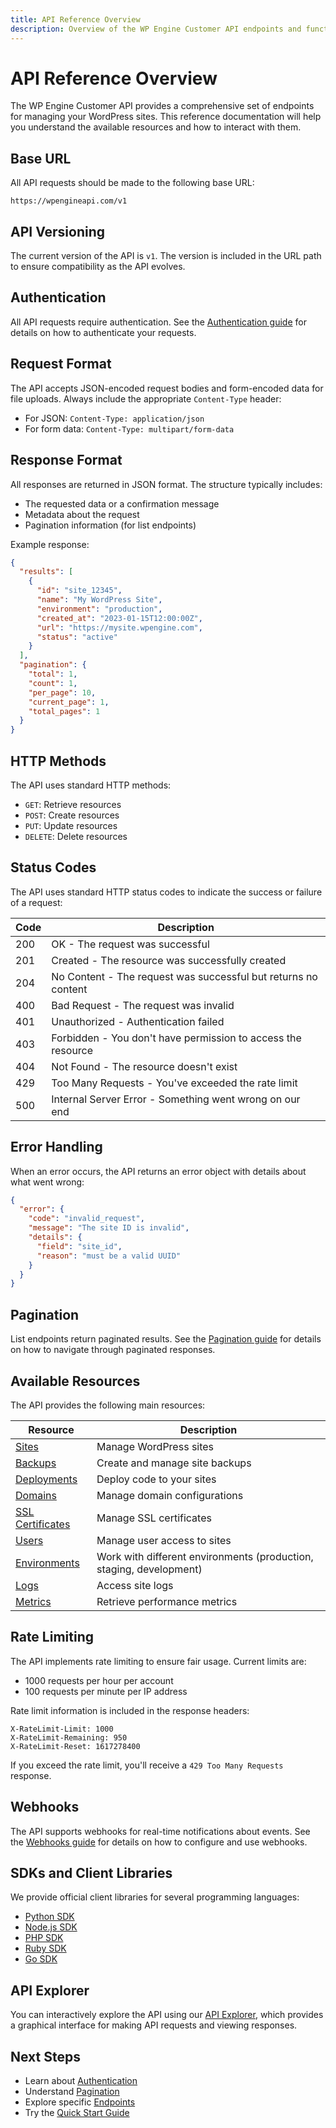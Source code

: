 ```yaml
---
title: API Reference Overview
description: Overview of the WP Engine Customer API endpoints and functionality
---
```


# API Reference Overview

The WP Engine Customer API provides a comprehensive set of endpoints for managing your WordPress sites. This reference documentation will help you understand the available resources and how to interact with them.

## Base URL

All API requests should be made to the following base URL:

```
https://wpengineapi.com/v1
```

## API Versioning

The current version of the API is `v1`. The version is included in the URL path to ensure compatibility as the API evolves.

## Authentication

All API requests require authentication. See the [Authentication guide](/getting-started/authentication/) for details on how to authenticate your requests.

## Request Format

The API accepts JSON-encoded request bodies and form-encoded data for file uploads. Always include the appropriate `Content-Type` header:

- For JSON: `Content-Type: application/json`
- For form data: `Content-Type: multipart/form-data`

## Response Format

All responses are returned in JSON format. The structure typically includes:

- The requested data or a confirmation message
- Metadata about the request
- Pagination information (for list endpoints)

Example response:

```json
{
  "results": [
    {
      "id": "site_12345",
      "name": "My WordPress Site",
      "environment": "production",
      "created_at": "2023-01-15T12:00:00Z",
      "url": "https://mysite.wpengine.com",
      "status": "active"
    }
  ],
  "pagination": {
    "total": 1,
    "count": 1,
    "per_page": 10,
    "current_page": 1,
    "total_pages": 1
  }
}
```

## HTTP Methods

The API uses standard HTTP methods:

- `GET`: Retrieve resources
- `POST`: Create resources
- `PUT`: Update resources
- `DELETE`: Delete resources

## Status Codes

The API uses standard HTTP status codes to indicate the success or failure of a request:

| Code | Description |
|------|-------------|
| 200 | OK - The request was successful |
| 201 | Created - The resource was successfully created |
| 204 | No Content - The request was successful but returns no content |
| 400 | Bad Request - The request was invalid |
| 401 | Unauthorized - Authentication failed |
| 403 | Forbidden - You don't have permission to access the resource |
| 404 | Not Found - The resource doesn't exist |
| 429 | Too Many Requests - You've exceeded the rate limit |
| 500 | Internal Server Error - Something went wrong on our end |

## Error Handling

When an error occurs, the API returns an error object with details about what went wrong:

```json
{
  "error": {
    "code": "invalid_request",
    "message": "The site ID is invalid",
    "details": {
      "field": "site_id",
      "reason": "must be a valid UUID"
    }
  }
}
```

## Pagination

List endpoints return paginated results. See the [Pagination guide](/api-reference/pagination/) for details on how to navigate through paginated responses.

## Available Resources

The API provides the following main resources:

| Resource | Description |
|----------|-------------|
| [Sites](/api-reference/endpoints/sites/) | Manage WordPress sites |
| [Backups](/api-reference/endpoints/backups/) | Create and manage site backups |
| [Deployments](/api-reference/endpoints/deployments/) | Deploy code to your sites |
| [Domains](/api-reference/endpoints/domains/) | Manage domain configurations |
| [SSL Certificates](/api-reference/endpoints/ssl/) | Manage SSL certificates |
| [Users](/api-reference/endpoints/users/) | Manage user access to sites |
| [Environments](/api-reference/endpoints/environments/) | Work with different environments (production, staging, development) |
| [Logs](/api-reference/endpoints/logs/) | Access site logs |
| [Metrics](/api-reference/endpoints/metrics/) | Retrieve performance metrics |

## Rate Limiting

The API implements rate limiting to ensure fair usage. Current limits are:

- 1000 requests per hour per account
- 100 requests per minute per IP address

Rate limit information is included in the response headers:

```
X-RateLimit-Limit: 1000
X-RateLimit-Remaining: 950
X-RateLimit-Reset: 1617278400
```

If you exceed the rate limit, you'll receive a `429 Too Many Requests` response.

## Webhooks

The API supports webhooks for real-time notifications about events. See the [Webhooks guide](/api-reference/webhooks/) for details on how to configure and use webhooks.

## SDKs and Client Libraries

We provide official client libraries for several programming languages:

- [Python SDK](https://github.com/wpengine/wpengine-python)
- [Node.js SDK](https://github.com/wpengine/wpengine-node)
- [PHP SDK](https://github.com/wpengine/wpengine-php)
- [Ruby SDK](https://github.com/wpengine/wpengine-ruby)
- [Go SDK](https://github.com/wpengine/wpengine-go)

## API Explorer

You can interactively explore the API using our [API Explorer](/api-reference/explorer/), which provides a graphical interface for making API requests and viewing responses.

## Next Steps

- Learn about [Authentication](/getting-started/authentication/)
- Understand [Pagination](/api-reference/pagination/)
- Explore specific [Endpoints](/api-reference/endpoints/)
- Try the [Quick Start Guide](/getting-started/quick-start/)
